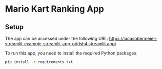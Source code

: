 # Mario Kart Ranking App

## Setup

The app can be accessed under the following URL:
https://lucasobermeier-streamlit-example-streamlit-app-oddsh4.streamlit.app/

To run this app, you need to install the required Python packages:

```bash
pip install -r requirements.txt
